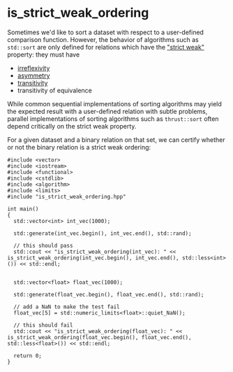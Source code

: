 is_strict_weak_ordering
=======================

Sometimes we'd like to sort a dataset with respect to a user-defined comparison function. However, the behavior of algorithms such as `std::sort` are only
defined for relations which have the ["strict weak"](http://en.wikipedia.org/wiki/Strict_weak_ordering) property: they must have

  * [irreflexivity](http://en.wikipedia.org/wiki/Reflexive_relation)
  * [asymmetry](http://en.wikipedia.org/wiki/Asymmetric_relation)
  * [transitivity](http://en.wikipedia.org/wiki/Transitive_relation)
  * transitivity of equivalence

While common sequential implementations of sorting algorithms may yield the expected result with a user-defined relation with subtle problems, parallel implementations of sorting algorithms such as `thrust::sort` often depend critically on the strict weak property.

For a given dataset and a binary relation on that set, we can certify whether or not the binary relation is a strict weak ordering:

```
#include <vector>
#include <iostream>
#include <functional>
#include <cstdlib>
#include <algorithm>
#include <limits>
#include "is_strict_weak_ordering.hpp"

int main()
{
  std::vector<int> int_vec(1000);

  std::generate(int_vec.begin(), int_vec.end(), std::rand);

  // this should pass
  std::cout << "is_strict_weak_ordering(int_vec): " << is_strict_weak_ordering(int_vec.begin(), int_vec.end(), std::less<int>()) << std::endl;

  
  std::vector<float> float_vec(1000);

  std::generate(float_vec.begin(), float_vec.end(), std::rand);

  // add a NaN to make the test fail
  float_vec[5] = std::numeric_limits<float>::quiet_NaN();

  // this should fail
  std::cout << "is_strict_weak_ordering(float_vec): " << is_strict_weak_ordering(float_vec.begin(), float_vec.end(), std::less<float>()) << std::endl;

  return 0;
}

```

